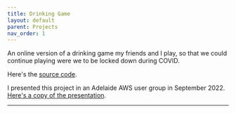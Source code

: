 ```yaml
---
title: Drinking Game
layout: default
parent: Projects
nav_order: 1
---
```


An online version of a drinking game my friends and I play, so that we could continue playing were we to be locked down during COVID.

Here's the [source code].

I presented this project in an Adelaide AWS user group in September 2022. [Here's a copy of the presentation].

---

[source code]: https://github.com/Nick-Sullivan/death-dice
[Here's a copy of the presentation]: ../assets/pdf/drinking_game.pdf
